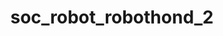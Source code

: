 ---
layout: my_redirect
title: soc_robot_robothond_2
redirect_from:
  - /assets/video/sr/vuilnisbak
permalink: /my_redirects/robothond2/
redirect_url: "https://youtu.be/M8YjvHYbZ9w"
---
